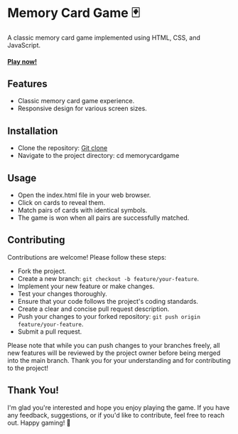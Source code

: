 # Memory Card Game 🃏

A classic memory card game implemented using HTML, CSS, and JavaScript.
#### [Play now!](https://yovel1116.github.io/MemoryCardGame/)

## Features
- Classic memory card game experience.
- Responsive design for various screen sizes.
  
## Installation
- Clone the repository:
[Git clone](https://github.com/Yovel1116/MemoryCardGame.git)
- Navigate to the project directory:
cd memorycardgame

## Usage
- Open the index.html file in your web browser.
- Click on cards to reveal them.
- Match pairs of cards with identical symbols.
- The game is won when all pairs are successfully matched.
  
## Contributing
Contributions are welcome! Please follow these steps:

- Fork the project.
- Create a new branch: `git checkout -b feature/your-feature`.
- Implement your new feature or make changes.
- Test your changes thoroughly.
- Ensure that your code follows the project's coding standards.
- Create a clear and concise pull request description.
- Push your changes to your forked repository: `git push origin feature/your-feature`.
- Submit a pull request.

Please note that while you can push changes to your branches freely, 
all new features will be reviewed by the project owner before being merged into the main branch.
Thank you for your understanding and for contributing to the project!




## Thank You!
I'm glad you're interested and hope you enjoy playing the game.
If you have any feedback, suggestions, or if you'd like to contribute, feel free to reach out. Happy gaming! 🎉


